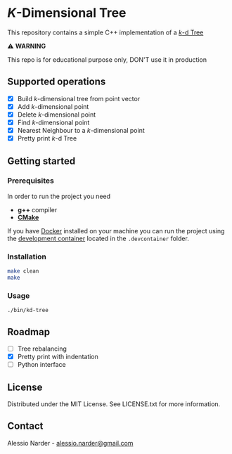 # _K_-Dimensional Tree

This repository contains a simple C++ implementation of a [_k_-d Tree](https://en.wikipedia.org/wiki/_k_-d_tree)

:warning: **WARNING**

This repo is for educational purpose only, DON'T use it in production

## Supported operations

- [x] Build _k_-dimensional tree from point vector
- [x] Add _k_-dimensional point
- [x] Delete _k_-dimensional point
- [x] Find _k_-dimensional point
- [x] Nearest Neighbour to a _k_-dimensional point 
- [x] Pretty print _k_-d Tree

## Getting started

### Prerequisites

In order to run the project you need

- **g++** compiler
- [**CMake**](https://cmake.org/)

If you have [Docker](https://docs.docker.com/engine/install/) installed on your machine you can run the project using the [development container]((https://containers.dev/) ) located in the `.devcontainer` folder.

### Installation

```bash
make clean
make
```

### Usage

```
./bin/kd-tree
```

## Roadmap

- [ ] Tree rebalancing
- [x] Pretty print with indentation
- [ ] Python interface

## License
Distributed under the MIT License. See LICENSE.txt for more information.

## Contact

Alessio Narder - <a href="mailto:alessio.narder@gmail.com">alessio.narder@gmail.com</a>
